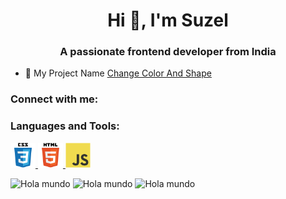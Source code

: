 <h1 align="center">Hi 👋, I'm Suzel</h1>
<h3 align="center">A passionate frontend developer from India</h3>

- 🔭 My Project Name [Change Color And Shape](https://github.com/suzelkhan1177/JavaScript-Mini-Projects/tree/main/Change%20Color%20and%20Shape)

<h3 align="left">Connect with me:</h3>
<p align="left">
</p>

<h3 align="left">Languages and Tools:</h3>
<p align="left"> <a href="https://www.w3schools.com/css/" target="_blank" rel="noreferrer"> <img src="https://raw.githubusercontent.com/devicons/devicon/master/icons/css3/css3-original-wordmark.svg" alt="css3" width="40" height="40"/> </a> <a href="https://www.w3.org/html/" target="_blank" rel="noreferrer"> <img src="https://raw.githubusercontent.com/devicons/devicon/master/icons/html5/html5-original-wordmark.svg" alt="html5" width="40" height="40"/> </a> <a href="https://developer.mozilla.org/en-US/docs/Web/JavaScript" target="_blank" rel="noreferrer"> <img src="https://raw.githubusercontent.com/devicons/devicon/master/icons/javascript/javascript-original.svg" alt="javascript" width="40" height="40"/> </a> </p>

<div>
  <img src="https://user-images.githubusercontent.com/64069582/187045094-922fd5f0-2bfb-4b58-aed9-96eb09cd238f.png" alt="Hola mundo" height="350" width="200"  > 
  <img src="https://user-images.githubusercontent.com/64069582/187045098-1fe76980-822f-49bb-9649-51940d54d60e.png" alt="Hola mundo" height="350" width="200">
  <img src="https://user-images.githubusercontent.com/64069582/187045104-5ec19578-7dad-420b-b5b5-420c9e69ef18.png" alt="Hola mundo" height="350" width="200">
</div>
